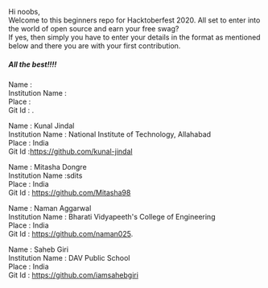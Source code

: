 Hi noobs,<br/>
Welcome to this beginners repo for Hacktoberfest 2020. All set to enter into the world of open source and earn your free swag? <br/>
If yes, then simply you have to enter your details in the format as mentioned below and there you are with your first contribution.<br/>

##### All the best!!!!

Name : <Your name> <br/>
Institution Name : <institution name> <br/>
Place : <place> <br/>
Git Id : <Your git id>. <br/>

Name : Kunal Jindal <br/>
Institution Name : National Institute of Technology, Allahabad <br/>
Place : India <br/>
Git Id :https://github.com/kunal-jindal <br/>

Name : Mitasha Dongre <br/>
Institution Name :sdits <br/>
Place : India <br/>
Git Id : https://github.com/Mitasha98 <br/>

Name : Naman Aggarwal<br/>
Institution Name : Bharati Vidyapeeth's College of Engineering <br/>
Place : India<br/>
Git Id : https://github.com/naman025. <br/>

Name : Saheb Giri<br/>
Institution Name : DAV Public School <br/>
Place : India<br/>
Git Id : https://github.com/iamsahebgiri <br/>
